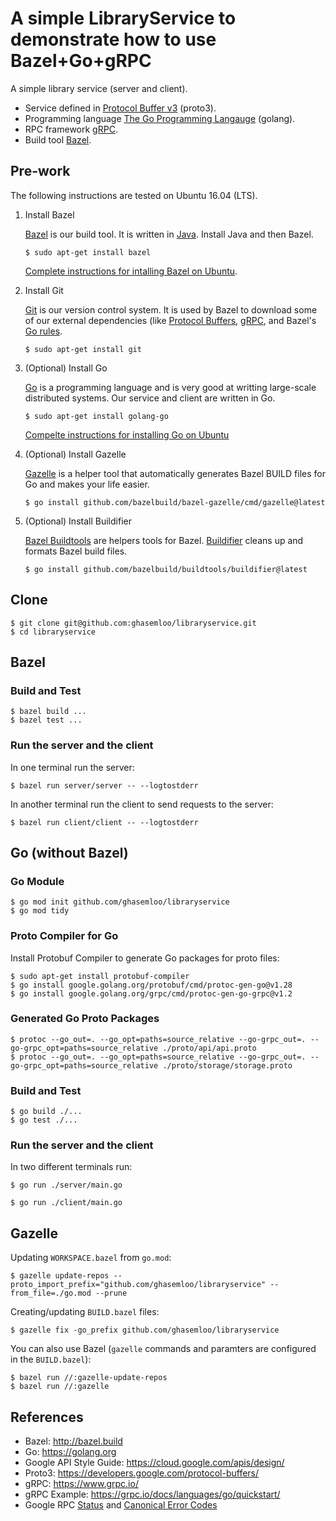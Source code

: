 # A simple LibraryService to demonstrate how to use Bazel+Go+gRPC

A simple library service (server and client).

* Service defined in [Protocol Buffer v3](https://developers.google.com/protocol-buffers/docs/proto3)
(proto3).
* Programming language [The Go Programming Langauge](https://golang.org/) (golang).
* RPC framework [gRPC](https://www.grpc.io/).
* Build tool [Bazel](https://bazel.build).

## Pre-work

The following instructions are tested on Ubuntu 16.04 (LTS).

1.  Install Bazel

    [Bazel](https://bazel.build) is our build tool. It is written in [Java](https://www.java.com/). Install Java and then Bazel.

    ```shell
    $ sudo apt-get install bazel
    ```

    [Complete instructions for intalling Bazel on Ubuntu](https://bazel.build/versions/master/docs/install-ubuntu.html).

1. Install Git

    [Git](https://git-scm.com) is our version control system. It is used by Bazel to download some of our external dependencies (like [Protocol Buffers](https://github.com/google/protobuf), [gRPC](https://github.com/grpc/grpc-go), and Bazel's [Go rules](https://github.com/bazelbuild/rules_go).

    ```shell
    $ sudo apt-get install git
    ```

1. (Optional) Install Go

    [Go](https://golang.org) is a programming language and is very good at writting large-scale distributed systems. Our service and client are written in Go.

    ```shell
    $ sudo apt-get install golang-go
    ```

    [Compelte instructions for installing Go on Ubuntu](https://github.com/golang/go/wiki/Ubuntu)

1. (Optional) Install Gazelle

    [Gazelle](https://github.com/bazelbuild/bazel-gazelle) is a helper tool that automatically generates Bazel BUILD files for Go and makes your life easier.

    ```shell
    $ go install github.com/bazelbuild/bazel-gazelle/cmd/gazelle@latest
    ```

1. (Optional) Install Buildifier

    [Bazel Buildtools](https://github.com/bazelbuild/buildtools) are helpers tools for Bazel. [Buildifier](https://github.com/bazelbuild/buildtools/blob/master/buildifier/README.md) cleans up and formats Bazel build files.

    ```shell
    $ go install github.com/bazelbuild/buildtools/buildifier@latest
    ```

## Clone

```shell
$ git clone git@github.com:ghasemloo/libraryservice.git
$ cd libraryservice
```

## Bazel

### Build and Test

```shell
$ bazel build ...
$ bazel test ...
```

### Run the server and the client

In one terminal run the server:
```shell
$ bazel run server/server -- --logtostderr
```
In another terminal run the client to send requests to the server:
```shell
$ bazel run client/client -- --logtostderr
```

## Go (without Bazel)

### Go Module

```shell
$ go mod init github.com/ghasemloo/libraryservice
$ go mod tidy
```

### Proto Compiler for Go

Install Protobuf Compiler to generate Go packages for proto files:

```shell
$ sudo apt-get install protobuf-compiler
$ go install google.golang.org/protobuf/cmd/protoc-gen-go@v1.28
$ go install google.golang.org/grpc/cmd/protoc-gen-go-grpc@v1.2
```

### Generated Go Proto Packages

```shell
$ protoc --go_out=. --go_opt=paths=source_relative --go-grpc_out=. --go-grpc_opt=paths=source_relative ./proto/api/api.proto
$ protoc --go_out=. --go_opt=paths=source_relative --go-grpc_out=. --go-grpc_opt=paths=source_relative ./proto/storage/storage.proto
```

### Build and Test

```shell
$ go build ./...
$ go test ./...
```

### Run the server and the client

In two different terminals run:

```shell
$ go run ./server/main.go
```

```shell
$ go run ./client/main.go
```

## Gazelle

Updating `WORKSPACE.bazel` from `go.mod`:

```shell
$ gazelle update-repos --proto_import_prefix="github.com/ghasemloo/libraryservice" --from_file=./go.mod --prune
```

Creating/updating `BUILD.bazel` files:

```shell
$ gazelle fix -go_prefix github.com/ghasemloo/libraryservice
```

You can also use Bazel (`gazelle` commands and paramters are configured in the `BUILD.bazel`):

```shell
$ bazel run //:gazelle-update-repos
$ bazel run //:gazelle
```

## References

* Bazel: http://bazel.build
* Go: https://golang.org
* Google API Style Guide: https://cloud.google.com/apis/design/
* Proto3: https://developers.google.com/protocol-buffers/
* gRPC: https://www.grpc.io/
* gRPC Example: https://grpc.io/docs/languages/go/quickstart/
* Google RPC [Status](https://github.com/googleapis/googleapis/blob/master/google/rpc/status.proto) and 
[Canonical Error Codes](https://github.com/googleapis/googleapis/blob/master/google/rpc/codes.proto)
